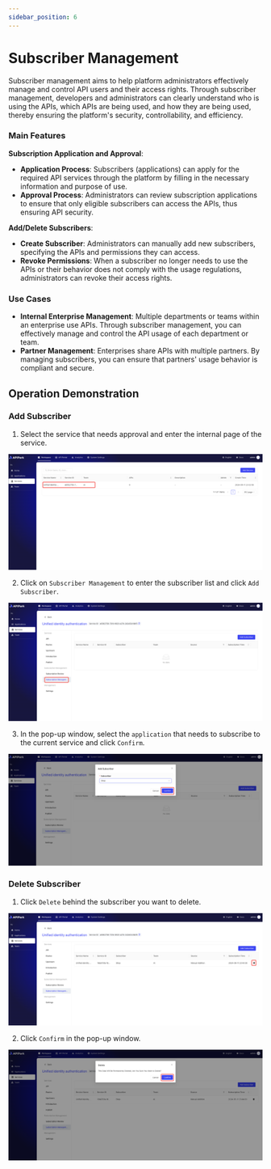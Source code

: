```yaml
---
sidebar_position: 6
---
```


# Subscriber Management

Subscriber management aims to help platform administrators effectively manage and control API users and their access rights. Through subscriber management, developers and administrators can clearly understand who is using the APIs, which APIs are being used, and how they are being used, thereby ensuring the platform's security, controllability, and efficiency.

### **Main Features**

**Subscription Application and Approval**:

* **Application Process**: Subscribers (applications) can apply for the required API services through the platform by filling in the necessary information and purpose of use.
* **Approval Process**: Administrators can review subscription applications to ensure that only eligible subscribers can access the APIs, thus ensuring API security.

**Add/Delete Subscribers**:

* **Create Subscriber**: Administrators can manually add new subscribers, specifying the APIs and permissions they can access.
* **Revoke Permissions**: When a subscriber no longer needs to use the APIs or their behavior does not comply with the usage regulations, administrators can revoke their access rights.

### **Use Cases**

* **Internal Enterprise Management**: Multiple departments or teams within an enterprise use APIs. Through subscriber management, you can effectively manage and control the API usage of each department or team.
* **Partner Management**: Enterprises share APIs with multiple partners. By managing subscribers, you can ensure that partners' usage behavior is compliant and secure.

## Operation Demonstration

### Add Subscriber
1. Select the service that needs approval and enter the internal page of the service.

![](images/2024-09-11/c746b3a74f6de680b089f96cae05a9b71e92c26c9f93dad05f193eaf20833f48.png)  

2. Click on `Subscriber Management` to enter the subscriber list and click `Add Subscriber`.

![](images/2024-09-11/4fd9c813b49fb2ccdbc03b779b1b0a3b22c11b688680a7ac8732878be965f3df.png)  

3. In the pop-up window, select the `application` that needs to subscribe to the current service and click `Confirm`.

![](images/2024-09-11/b03bf16754a32cd8256c70835ae1b131d0db993cc8933da4c2919c0c951a3cfc.png)   

### Delete Subscriber

1. Click `Delete` behind the subscriber you want to delete.

![](images/2024-09-11/e6f08f5ee270c4e285b138163615cadc908d4f92c8485d119c57ec3dd7fddbad.png)  

2. Click `Confirm` in the pop-up window.

![](images/2024-09-11/9716bf3c011d7bf33018afcbde0a92e5a54bad7e7f93a3570c7ce1aaefd1b818.png)  
